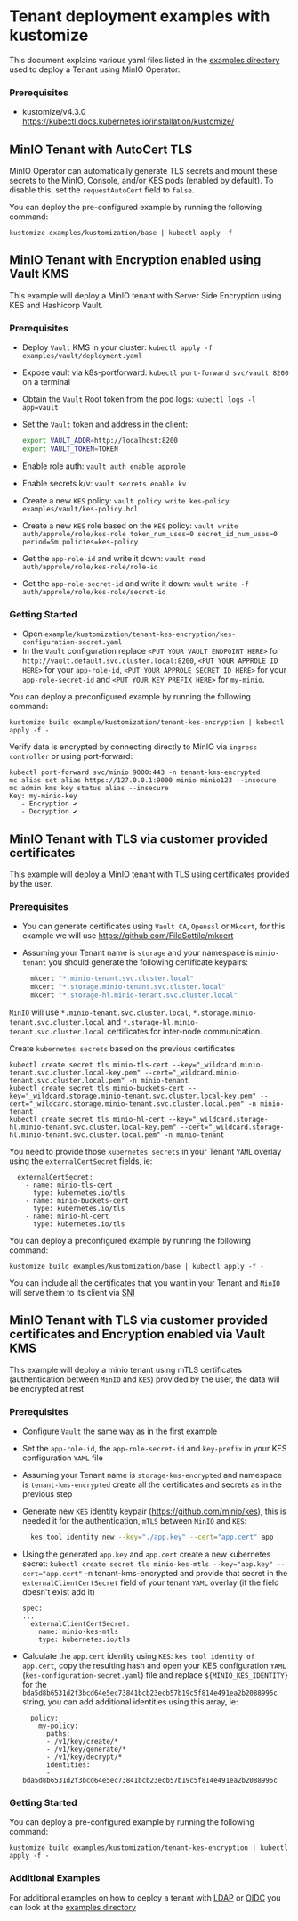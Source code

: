 # Tenant deployment examples with kustomize

This document explains various yaml files listed in the [examples directory](https://github.com/minio/operator/tree/master/examples/kustomization) used to deploy a Tenant using MinIO Operator.

### Prerequisites

- kustomize/v4.3.0 https://kubectl.docs.kubernetes.io/installation/kustomize/

## MinIO Tenant with AutoCert TLS

MinIO Operator can automatically generate TLS secrets and mount these secrets to the MinIO, Console, and/or KES pods (enabled by default). To disable this, set the `requestAutoCert` field to `false`.

You can deploy the pre-configured example by running the following command:

```$xslt
kustomize examples/kustomization/base | kubectl apply -f -
```

## MinIO Tenant with Encryption enabled using Vault KMS

This example will deploy a MinIO tenant with Server Side Encryption using KES and Hashicorp Vault.

### Prerequisites

- Deploy `Vault` KMS in your cluster: `kubectl apply -f examples/vault/deployment.yaml`
- Expose vault via k8s-portforward: `kubectl port-forward svc/vault 8200` on a terminal
- Obtain the `Vault` Root token from the pod logs: `kubectl logs -l app=vault`
- Set the `Vault` token and address in the client:

  ```sh
  export VAULT_ADDR=http://localhost:8200
  export VAULT_TOKEN=TOKEN
  ```

- Enable role auth: `vault auth enable approle`
- Enable secrets k/v: `vault secrets enable kv`
- Create a new `KES` policy: `vault policy write kes-policy examples/vault/kes-policy.hcl`
- Create a new `KES` role based on the `KES` policy: `vault write auth/approle/role/kes-role token_num_uses=0 secret_id_num_uses=0 period=5m policies=kes-policy`
- Get the `app-role-id` and write it down: `vault read auth/approle/role/kes-role/role-id`
- Get the `app-role-secret-id` and write it down: `vault write -f auth/approle/role/kes-role/secret-id`

### Getting Started

- Open `example/kustomization/tenant-kes-encryption/kes-configuration-secret.yaml`
- In the  `Vault` configuration replace `<PUT YOUR VAULT ENDPOINT HERE>`
 for `http://vault.default.svc.cluster.local:8200`, `<PUT YOUR APPROLE ID HERE>` for your `app-role-id`, `<PUT YOUR APPROLE SECRET ID HERE>` for your `app-role-secret-id` and
 `<PUT YOUR KEY PREFIX HERE>` for `my-minio`.

You can deploy a preconfigured example by running the following command:

```$xslt
kustomize build example/kustomization/tenant-kes-encryption | kubectl apply -f -
```

Verify data is encrypted by connecting directly to MinIO via `ingress controller` or using port-forward:

```$xslt
kubectl port-forward svc/minio 9000:443 -n tenant-kms-encrypted
mc alias set alias https://127.0.0.1:9000 minio minio123 --insecure
mc admin kms key status alias --insecure
Key: my-minio-key
   - Encryption ✔
   - Decryption ✔
```

## MinIO Tenant with TLS via customer provided certificates

This example will deploy a MinIO tenant with TLS using certificates provided by the user.

### Prerequisites

- You can generate certificates using `Vault CA`, `Openssl` or `Mkcert`, for this example we will use https://github.com/FiloSottile/mkcert
- Assuming your Tenant name is `storage` and your namespace is `minio-tenant` you should generate the following certificate keypairs:

  ```sh
    mkcert "*.minio-tenant.svc.cluster.local"
    mkcert "*.storage.minio-tenant.svc.cluster.local"
    mkcert "*.storage-hl.minio-tenant.svc.cluster.local"
  ```
  
`MinIO` will use `*.minio-tenant.svc.cluster.local`, `*.storage.minio-tenant.svc.cluster.local` and `*.storage-hl.minio-tenant.svc.cluster.local` certificates for
inter-node communication.

Create `kubernetes secrets`  based on the previous certificates

```$xslt
kubectl create secret tls minio-tls-cert --key="_wildcard.minio-tenant.svc.cluster.local-key.pem" --cert="_wildcard.minio-tenant.svc.cluster.local.pem" -n minio-tenant
kubectl create secret tls minio-buckets-cert --key="_wildcard.storage.minio-tenant.svc.cluster.local-key.pem" --cert="_wildcard.storage.minio-tenant.svc.cluster.local.pem" -n minio-tenant
kubectl create secret tls minio-hl-cert --key="_wildcard.storage-hl.minio-tenant.svc.cluster.local-key.pem" --cert="_wildcard.storage-hl.minio-tenant.svc.cluster.local.pem" -n minio-tenant
```

You need to provide those `kubernetes secrets` in your Tenant `YAML` overlay using the `externalCertSecret` fields, ie:

```$xslt
  externalCertSecret:
    - name: minio-tls-cert
      type: kubernetes.io/tls
    - name: minio-buckets-cert
      type: kubernetes.io/tls
    - name: minio-hl-cert
      type: kubernetes.io/tls
```

You can deploy a preconfigured example by running the following command:

```$xslt
kustomize build examples/kustomization/base | kubectl apply -f -
```
You can include all the certificates that you want in your Tenant and `MinIO` will serve them to its client via [SNI](https://en.wikipedia.org/wiki/Server_Name_Indication) 

## MinIO Tenant with TLS via customer provided certificates and Encryption enabled via Vault KMS

This example will deploy a minio tenant using mTLS certificates (authentication between `MinIO` and `KES`) provided by the user, the data will be encrypted at rest

### Prerequisites

- Configure `Vault` the same way as in the first example
- Set the `app-role-id`, the `app-role-secret-id` and `key-prefix` in your KES configuration `YAML` file
- Assuming your Tenant name is `storage-kms-encrypted` and namespace is `tenant-kms-encrypted` create all the certificates and secrets as in the previous step
- Generate new `KES` identity keypair (https://github.com/minio/kes), this is needed it for the authentication, `mTLS` between `MinIO` and `KES`:

  ```sh
    kes tool identity new --key="./app.key" --cert="app.cert" app
  ```

- Using the generated `app.key` and `app.cert` create a new kubernetes secret: `kubectl create secret tls minio-kes-mtls --key="app.key" --cert="app.cert"` -n tenant-kms-encrypted
  and provide that secret in the `externalClientCertSecret` field of your tenant `YAML` overlay (if the field doesn't exist add it)

  ```$xslt
  spec:
  ...
    externalClientCertSecret:
      name: minio-kes-mtls
      type: kubernetes.io/tls
  ```

- Calculate the `app.cert` identity using `KES`: `kes tool identity of app.cert`, copy the resulting hash and open your
  KES configuration `YAML` (`kes-configuration-secret.yaml`) file and replace `${MINIO_KES_IDENTITY}` for the `bda5d8b6531d2f3bcd64e5ec73841bcb23ecb57b19c5f814e491ea2b2088995c` string, you can
  add additional identities using this array, ie:

  ```$xslt
    policy:
      my-policy:
        paths:
        - /v1/key/create/*
        - /v1/key/generate/*
        - /v1/key/decrypt/*
        identities:
        - bda5d8b6531d2f3bcd64e5ec73841bcb23ecb57b19c5f814e491ea2b2088995c
  ```
  
### Getting Started

You can deploy a pre-configured example by running the following command:

```$xslt
kustomize build examples/kustomization/tenant-kes-encryption | kubectl apply -f -
```

### Additional Examples

For additional examples on how to deploy a tenant with [LDAP](https://docs.min.io/minio/baremetal/security/ad-ldap-external-identity-management/configure-ad-ldap-external-identity-management.html) or [OIDC](https://docs.min.io/minio/baremetal/security/openid-external-identity-management/configure-openid-external-identity-management.html) you can look at the [examples directory](https://github.com/minio/operator/tree/master/examples/kustomization)